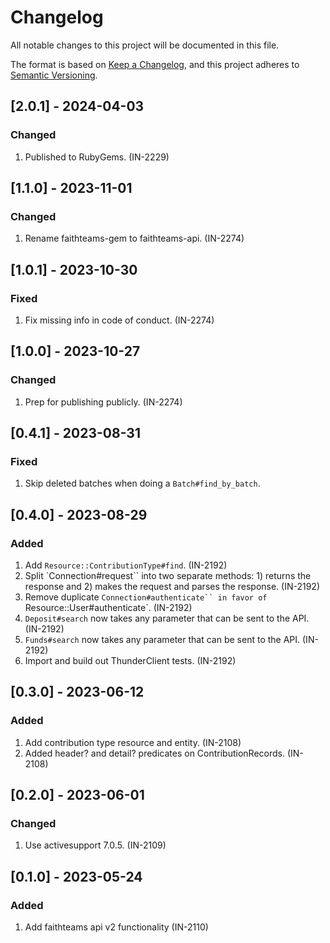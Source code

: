 <!-- markdownlint-disable MD024 -->

# Changelog

All notable changes to this project will be documented in this file.

The format is based on [Keep a Changelog](https://keepachangelog.com/en/1.0.0/),
and this project adheres to [Semantic Versioning](https://semver.org/spec/v2.0.0.html).

## [2.0.1] - 2024-04-03

### Changed

1. Published to RubyGems. (IN-2229)

## [1.1.0] - 2023-11-01

### Changed

1. Rename faithteams-gem to faithteams-api. (IN-2274)

## [1.0.1] - 2023-10-30

### Fixed

1. Fix missing info in code of conduct. (IN-2274)

## [1.0.0] - 2023-10-27

### Changed

1. Prep for publishing publicly. (IN-2274)

## [0.4.1] - 2023-08-31

### Fixed

1. Skip deleted batches when doing a `Batch#find_by_batch`.

## [0.4.0] - 2023-08-29

### Added

1. Add `Resource::ContributionType#find`. (IN-2192)
1. Split `Connection#request`` into two separate methods: 1) returns the response and 2) makes the request and parses the response. (IN-2192)
1. Remove duplicate `Connection#authenticate`` in favor of `Resource::User#authenticate`. (IN-2192)
1. `Deposit#search` now takes any parameter that can be sent to the API. (IN-2192)
1. `Funds#search` now takes any parameter that can be sent to the API. (IN-2192)
1. Import and build out ThunderClient tests. (IN-2192)

## [0.3.0] - 2023-06-12

### Added

1. Add contribution type resource and entity. (IN-2108)
1. Added header? and detail? predicates on ContributionRecords. (IN-2108)

## [0.2.0] - 2023-06-01

### Changed

1. Use activesupport 7.0.5. (IN-2109)

## [0.1.0] - 2023-05-24

### Added

1. Add faithteams api v2 functionality (IN-2110)

<!-- markdownlint-enable MD024 -->
